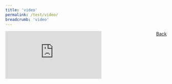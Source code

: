 ```yaml
---
title: 'video'
permalink: /test/video/
breadcrumb: 'video'
---
```

<a href="https://staging-moe-mtls.netlify.app/exhibition/english-sessions/synopsis1/" style="float:right;">Back</a>
<div class="video-container">
  <iframe src="https://www.youtube.com/embed/d6fmLlW8eoE" frameborder="0" allow="accelerometer; autoplay; encrypted-media; gyroscope; picture-in-picture" allowfullscreen></iframe></div>
